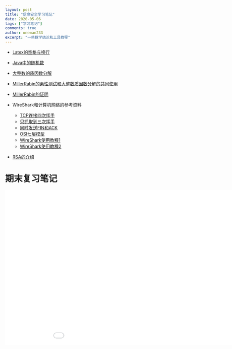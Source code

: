 ```yaml
---
layout: post
title: "信息安全学习笔记"
date: 2020-05-06
tags: ["学习笔记"]
comments: true
author: oneman233
excerpt: "一些数学结论和工具教程"
---
```


* [Latex的空格与换行](https://blog.csdn.net/luolang_103/article/details/81289529)

* [Java中的随机数](https://blog.csdn.net/LMAKE_nbsp/article/details/91346284)

* [大整数的质因数分解](https://blog.csdn.net/xffyjq/article/details/52693369)

* [MillerRabin的素性测试和大整数质因数分解的共同使用](https://blog.csdn.net/u014664226/article/details/48294785)

* [MillerRabin的证明](https://www.cnblogs.com/Norlan/p/5350243.html)

* WireShark和计算机网络的参考资料
  * [TCP连接四次挥手](https://www.jianshu.com/p/cd801d1b3147)
  * [只抓取到三次挥手](https://blog.csdn.net/weixin_40904220/article/details/84567552)
  * [同时发送FIN和ACK](https://www.zhihu.com/question/50584054?sort=created)
  * [OSI七层模型](https://www.cnblogs.com/qishui/p/5428938.html)
  * [WireShark使用教程1](https://www.cnblogs.com/Chilam007/p/6973990.html)
  * [WireShark使用教程2](https://www.cnblogs.com/moonbaby/p/10528401.html)

* [RSA的介绍](https://www.jianshu.com/p/fbb8bf7baa97)

# 期末复习笔记

<embed src="../files/信息安全复习.pdf" type="application/pdf" width="1000" height="500" />